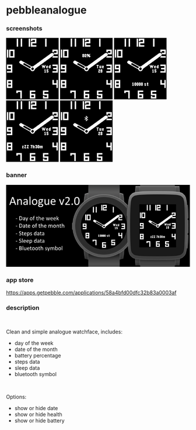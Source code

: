 # pebbleanalogue
### screenshots

![basalt.png](/assets/basalt.png)
![basalt-battery.png](/assets/basalt-battery.png)
![basalt-steps.png](/assets/basalt-steps.png)
![basalt-sleep.png](/assets/basalt-sleep.png)
![basalt-bluetooth.png](/assets/basalt-bluetooth.png)

### banner

![banner.png](/assets/banner.png)

### app store

https://apps.getpebble.com/applications/58a4bfd00dfc32b83a0003af

### description
<br />

Clean and simple analogue watchface, includes:
 - day of the week
 - date of the month
 - battery percentage
 - steps data
 - sleep data
 - bluetooth symbol
<br />

Options:
 - show or hide date
 - show or hide health
 - show or hide battery
